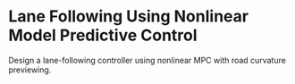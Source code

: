 # **Lane Following Using Nonlinear Model Predictive Control**

Design a lane-following controller using nonlinear MPC with road curvature previewing.
